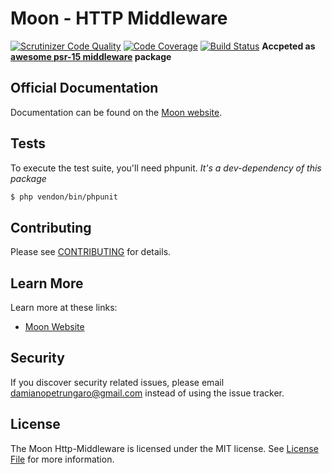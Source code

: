 # Moon - HTTP Middleware

[![Scrutinizer Code Quality](https://scrutinizer-ci.com/g/moon-php/http-middleware/badges/quality-score.png?b=master)](https://scrutinizer-ci.com/g/moon-php/http-middleware/?branch=master)
[![Code Coverage](https://scrutinizer-ci.com/g/moon-php/http-middleware/badges/coverage.png?b=master)](https://scrutinizer-ci.com/g/moon-php/http-middleware/?branch=master)
[![Build Status](https://scrutinizer-ci.com/g/moon-php/http-middleware/badges/build.png?b=master)](https://scrutinizer-ci.com/g/moon-php/http-middleware/build-status/master)
**Accpeted as [awesome psr-15 middleware](https://github.com/middlewares/awesome-psr15-middlewares#packages) package**

## Official Documentation

Documentation can be found on the [Moon website](http://www.moon-php.com/docs/http-middleware/).

## Tests

To execute the test suite, you'll need phpunit.
_It's a dev-dependency of this package_

```bash
$ php vendon/bin/phpunit
```

## Contributing

Please see [CONTRIBUTING](CONTRIBUTING.md) for details.

## Learn More

Learn more at these links:

- [Moon Website](http://www.moon-php.com)

## Security

If you discover security related issues, please email damianopetrungaro@gmail.com instead of using the issue tracker.

## License

The Moon Http-Middleware is licensed under the MIT license. See [License File](LICENSE.md) for more information.
